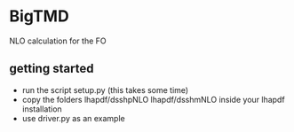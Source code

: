 # BigTMD
NLO calculation for the FO


## getting started

- run the script setup.py (this takes some time)
- copy the folders lhapdf/dsshpNLO  lhapdf/dsshmNLO inside your lhapdf installation
- use driver.py as an example



